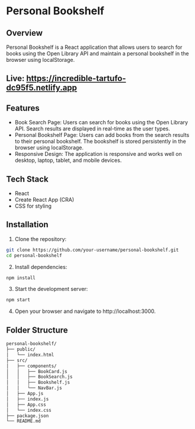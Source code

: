 # Personal Bookshelf

## Overview

Personal Bookshelf is a React application that allows users to search for books using the Open Library API and maintain a personal bookshelf in the browser using localStorage.

## Live: https://incredible-tartufo-dc95f5.netlify.app

## Features

- Book Search Page: Users can search for books using the Open Library API. Search results are displayed in real-time as the user types.
- Personal Bookshelf Page: Users can add books from the search results to their personal bookshelf. The bookshelf is stored persistently in the browser using localStorage.
- Responsive Design: The application is responsive and works well on desktop, laptop, tablet, and mobile devices.

## Tech Stack

- React
- Create React App (CRA)
- CSS for styling

## Installation

1. Clone the repository:
```bash
git clone https://github.com/your-username/personal-bookshelf.git
cd personal-bookshelf
```
2. Install dependencies:
```bash
npm install
```
3. Start the development server:
 ```bash
 npm start
 ```
 4. Open your browser and navigate to http://localhost:3000.

## Folder Structure
```bash
personal-bookshelf/
├── public/
│   └── index.html
├── src/
│   ├── components/
│   │   ├── BookCard.js
│   │   ├── BookSearch.js
│   │   ├── Bookshelf.js
│   │   └── NavBar.js
│   ├── App.js
│   ├── index.js
│   ├── App.css
│   └── index.css
├── package.json
└── README.md
```
